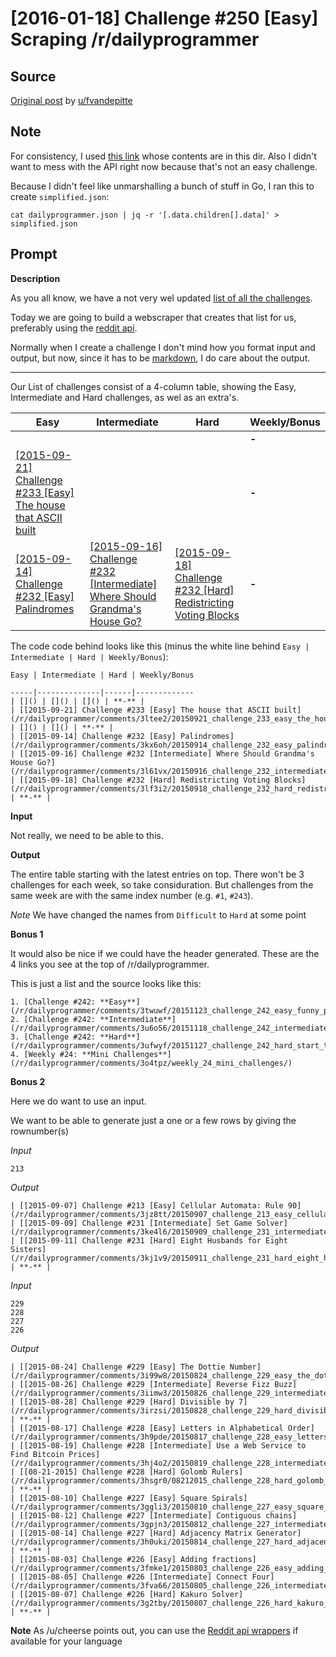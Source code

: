 # [2016-01-18] Challenge #250 [Easy] Scraping /r/dailyprogrammer

## Source

[Original post](https://old.reddit.com/r/dailyprogrammer/comments/41hp6u/20160118_challenge_250_easy_scraping/) by [u/fvandepitte](https://old.reddit.com/user/fvandepitte)

## Note

For consistency, I used [this link](https://api.reddit.com/r/dailyprogrammer.json?count=25&after=t3_onfehl) whose contents are in this dir. Also I didn't want to mess with the API right now because that's not an easy challenge.

Because I didn't feel like unmarshalling a bunch of stuff in Go, I ran this to create `simplified.json`:
```shell
cat dailyprogrammer.json | jq -r '[.data.children[].data]' > simplified.json
```

## Prompt

**Description**

As you all know, we have a not very wel updated [list of all the challenges](https://www.reddit.com/r/dailyprogrammer/wiki/challenges).

Today we are going to build a webscraper that creates that list for us, preferably using the [reddit api](https://www.reddit.com/dev/api).

Normally when I create a challenge I don't mind how you format input and output, but now, since it has to be [markdown](http://daringfireball.net/projects/markdown/syntax), I do care about the output.

---
Our List of challenges consist of a 4-column table, showing the Easy, Intermediate and Hard challenges, as wel as an extra's.


Easy | Intermediate | Hard | Weekly/Bonus
-----|--------------|------|-------------
| []() | []() | []() | **-** |
| [[2015-09-21] Challenge #233 [Easy] The house that ASCII built](/r/dailyprogrammer/comments/3ltee2/20150921_challenge_233_easy_the_house_that_ascii/) | []() | []() | **-** |
| [[2015-09-14] Challenge #232 [Easy] Palindromes](/r/dailyprogrammer/comments/3kx6oh/20150914_challenge_232_easy_palindromes/) | [[2015-09-16] Challenge #232 [Intermediate] Where Should Grandma's House Go?](/r/dailyprogrammer/comments/3l61vx/20150916_challenge_232_intermediate_where_should/) | [[2015-09-18] Challenge #232 [Hard] Redistricting Voting Blocks](/r/dailyprogrammer/comments/3lf3i2/20150918_challenge_232_hard_redistricting_voting/) | **-** |

The code code behind looks like this (minus the white line behind `Easy | Intermediate | Hard | Weekly/Bonus`):



    Easy | Intermediate | Hard | Weekly/Bonus

    -----|--------------|------|-------------
    | []() | []() | []() | **-** |
    | [[2015-09-21] Challenge #233 [Easy] The house that ASCII built](/r/dailyprogrammer/comments/3ltee2/20150921_challenge_233_easy_the_house_that_ascii/) | []() | []() | **-** |
    | [[2015-09-14] Challenge #232 [Easy] Palindromes](/r/dailyprogrammer/comments/3kx6oh/20150914_challenge_232_easy_palindromes/) | [[2015-09-16] Challenge #232 [Intermediate] Where Should Grandma's House Go?](/r/dailyprogrammer/comments/3l61vx/20150916_challenge_232_intermediate_where_should/) | [[2015-09-18] Challenge #232 [Hard] Redistricting Voting Blocks](/r/dailyprogrammer/comments/3lf3i2/20150918_challenge_232_hard_redistricting_voting/) | **-** |


**Input**

Not really, we need to be able to this.

**Output**

The entire table starting with the latest entries on top.
There won't be 3 challenges for each week, so take considuration. But challenges from the same week are with the same index number (e.g. `#1`, `#243`).

*Note*
We have changed the names from `Difficult` to `Hard` at some point

**Bonus 1**

It would also be nice if we could have the header generated. These are the 4 links you see at the top of /r/dailyprogrammer.

This is just a list and the source looks like this:

    1. [Challenge #242: **Easy**] (/r/dailyprogrammer/comments/3twuwf/20151123_challenge_242_easy_funny_plant/)
    2. [Challenge #242: **Intermediate**](/r/dailyprogrammer/comments/3u6o56/20151118_challenge_242_intermediate_vhs_recording/)
    3. [Challenge #242: **Hard**](/r/dailyprogrammer/comments/3ufwyf/20151127_challenge_242_hard_start_to_rummikub/)
    4. [Weekly #24: **Mini Challenges**](/r/dailyprogrammer/comments/3o4tpz/weekly_24_mini_challenges/)

**Bonus 2**

Here we do want to use an input.

We want to be able to generate just a one or a few rows by giving the rownumber(s)

*Input*

    213

*Output*

    | [[2015-09-07] Challenge #213 [Easy] Cellular Automata: Rule 90](/r/dailyprogrammer/comments/3jz8tt/20150907_challenge_213_easy_cellular_automata/) | [[2015-09-09] Challenge #231 [Intermediate] Set Game Solver](/r/dailyprogrammer/comments/3ke4l6/20150909_challenge_231_intermediate_set_game/) | [[2015-09-11] Challenge #231 [Hard] Eight Husbands for Eight Sisters](/r/dailyprogrammer/comments/3kj1v9/20150911_challenge_231_hard_eight_husbands_for/) | **-** |


*Input*

    229
    228
    227
    226

*Output*

    | [[2015-08-24] Challenge #229 [Easy] The Dottie Number](/r/dailyprogrammer/comments/3i99w8/20150824_challenge_229_easy_the_dottie_number/) | [[2015-08-26] Challenge #229 [Intermediate] Reverse Fizz Buzz](/r/dailyprogrammer/comments/3iimw3/20150826_challenge_229_intermediate_reverse_fizz/) | [[2015-08-28] Challenge #229 [Hard] Divisible by 7](/r/dailyprogrammer/comments/3irzsi/20150828_challenge_229_hard_divisible_by_7/) | **-** |
    | [[2015-08-17] Challenge #228 [Easy] Letters in Alphabetical Order](/r/dailyprogrammer/comments/3h9pde/20150817_challenge_228_easy_letters_in/) | [[2015-08-19] Challenge #228 [Intermediate] Use a Web Service to Find Bitcoin Prices](/r/dailyprogrammer/comments/3hj4o2/20150819_challenge_228_intermediate_use_a_web/) | [[08-21-2015] Challenge #228 [Hard] Golomb Rulers](/r/dailyprogrammer/comments/3hsgr0/08212015_challenge_228_hard_golomb_rulers/) | **-** |
    | [[2015-08-10] Challenge #227 [Easy] Square Spirals](/r/dailyprogrammer/comments/3ggli3/20150810_challenge_227_easy_square_spirals/) | [[2015-08-12] Challenge #227 [Intermediate] Contiguous chains](/r/dailyprogrammer/comments/3gpjn3/20150812_challenge_227_intermediate_contiguous/) | [[2015-08-14] Challenge #227 [Hard] Adjacency Matrix Generator](/r/dailyprogrammer/comments/3h0uki/20150814_challenge_227_hard_adjacency_matrix/) | **-** |
    | [[2015-08-03] Challenge #226 [Easy] Adding fractions](/r/dailyprogrammer/comments/3fmke1/20150803_challenge_226_easy_adding_fractions/) | [[2015-08-05] Challenge #226 [Intermediate] Connect Four](/r/dailyprogrammer/comments/3fva66/20150805_challenge_226_intermediate_connect_four/) | [[2015-08-07] Challenge #226 [Hard] Kakuro Solver](/r/dailyprogrammer/comments/3g2tby/20150807_challenge_226_hard_kakuro_solver/) | **-** |

**Note**
As /u/cheerse points out, you can use the [Reddit api wrappers](https://github.com/reddit/reddit/wiki/API-Wrappers) if available for your language
